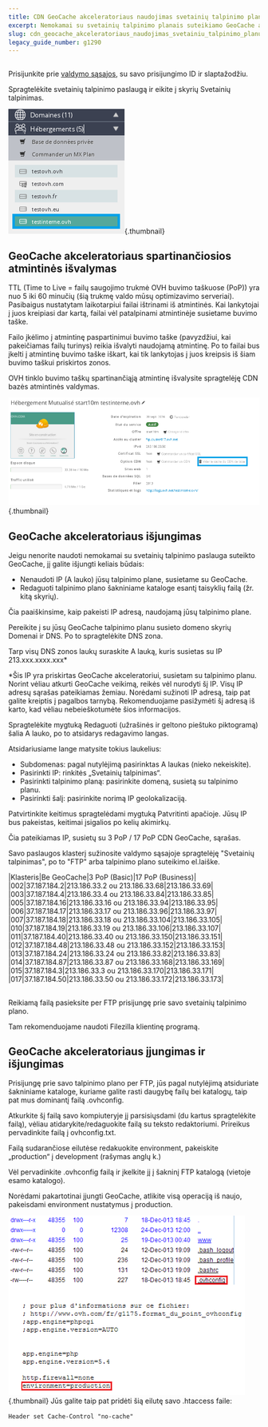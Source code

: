 ```yaml
---
title: CDN GeoCache akceleratoriaus naudojimas svetainių talpinimo planuose
excerpt: Nemokamai su svetainių talpinimo planais suteikiamo GeoCache akceleratoriaus naudojimo gidas
slug: cdn_geocache_akceleratoriaus_naudojimas_svetainiu_talpinimo_planuose
legacy_guide_number: g1290
---
```



## 
Prisijunkite prie [valdymo sąsajos](https://www.ovh.com/manager/web), su savo prisijungimo ID ir slaptažodžiu.

Spragtelėkite svetainių talpinimo paslaugą ir eikite į skyrių Svetainių talpinimas.

![](images/img_2904.jpg){.thumbnail}


## GeoCache akceleratoriaus spartinančiosios atmintinės išvalymas
TTL (Time to Live = failų saugojimo trukmė OVH buvimo taškuose (PoP)) yra nuo 5 iki 60 minučių (šią trukmę valdo mūsų optimizavimo serveriai). Pasibaigus nustatytam laikotarpiui failai ištrinami iš atmintinės. Kai lankytojai į juos kreipiasi dar kartą, failai vėl patalpinami atmintinėje susietame buvimo taške.

Failo įkėlimo į atmintinę paspartinimui buvimo taške (pavyzdžiui, kai pakeičiamas failų turinys) reikia išvalyti naudojamą atmintinę. Po to failai bus įkelti į atmintinę buvimo taške iškart, kai tik lankytojas į juos kreipsis iš šiam buvimo taškui priskirtos zonos. 

OVH tinklo buvimo taškų spartinančiąją atmintinę išvalysite spragtelėję CDN bazės atmintinės valdymas.

![](images/img_2957.jpg){.thumbnail}


## GeoCache akceleratoriaus išjungimas
Jeigu nenorite naudoti nemokamai su svetainių talpinimo paslauga suteikto GeoCache, jį galite išjungti keliais būdais:


- Nenaudoti IP (A lauko) jūsų talpinimo plane, susietame su GeoCache.
- Redaguoti talpinimo plano šakniniame kataloge esantį taisyklių failą (žr. kitą skyrių).


Čia paaiškinsime, kaip pakeisti IP adresą, naudojamą jūsų talpinimo plane.

Pereikite į su jūsų GeoCache talpinimo planu susieto domeno skyrių Domenai ir DNS. Po to spragtelėkite DNS zona.

Tarp visų DNS zonos laukų suraskite A lauką, kuris susietas su IP 213.xxx.xxxx.xxx*

*Šis IP yra priskirtas GeoCache akceleratoriui, susietam su talpinimo planu. Norint vėliau atkurti GeoCache veikimą, reikės vėl nurodyti šį IP. Visų IP adresų sąrašas pateikiamas žemiau. Norėdami sužinoti IP adresą, taip pat galite kreiptis į pagalbos tarnybą. Rekomenduojame pasižymėti šį adresą iš karto, kad vėliau nebeieškotumėte šios informacijos.

Spragtelėkite mygtuką Redaguoti (užrašinės ir geltono pieštuko piktogramą) šalia A lauko, po to atsidarys redagavimo langas. 

Atsidariusiame lange matysite tokius laukelius:


- Subdomenas: pagal nutylėjimą pasirinktas A laukas (nieko nekeiskite).
- Pasirinkti IP: rinkitės „Svetainių talpinimas“.
- Pasirinkti talpinimo planą: pasirinkite domeną, susietą su talpinimo planu.
- Pasirinkti šalį: pasirinkite norimą IP geolokalizaciją.


Patvirtinkite keitimus spragtelėdami mygtuką Patvritinti apačioje. Jūsų IP bus pakeistas, keitimai įsigalios po kelių akimirkų.

Čia pateikiamas IP, susietų su 3 PoP / 17 PoP CDN GeoCache, sąrašas.

Savo paslaugos klasterį sužinosite valdymo sąsajoje spragtelėję "Svetainių talpinimas", po to "FTP" arba talpinimo plano suteikimo el.laiške.

|Klasteris|Be GeoCache|3 PoP (Basic)|17 PoP (Business)|
|002|37.187.184.2|213.186.33.2 ou 213.186.33.68|213.186.33.69|
|003|37.187.184.4|213.186.33.4 ou 213.186.33.84|213.186.33.85|
|005|37.187.184.16|213.186.33.16 ou 213.186.33.94|213.186.33.95|
|006|37.187.184.17|213.186.33.17 ou 213.186.33.96|213.186.33.97|
|007|37.187.184.18|213.186.33.18 ou 213.186.33.104|213.186.33.105|
|010|37.187.184.19|213.186.33.19 ou 213.186.33.106|213.186.33.107|
|011|37.187.184.40|213.186.33.40 ou 213.186.33.150|213.186.33.151|
|012|37.187.184.48|213.186.33.48 ou 213.186.33.152|213.186.33.153|
|013|37.187.184.24|213.186.33.24 ou 213.186.33.82|213.186.33.83|
|014|37.187.184.87|213.186.33.87 ou 213.186.33.168|213.186.33.169|
|015|37.187.184.3|213.186.33.3 ou 213.186.33.170|213.186.33.171|
|017|37.187.184.50|213.186.33.50 ou 213.186.33.172|213.186.33.173|




## 
Reikiamą failą pasieksite per FTP prisijungę prie savo svetainių talpinimo plano.

Tam rekomenduojame naudoti Filezilla klientinę programą.


## GeoCache akceleratoriaus įjungimas ir išjungimas
Prisijungę prie savo talpinimo plano per FTP, jūs pagal nutylėjimą atsiduriate šakniniame kataloge, kuriame galite rasti daugybę failų bei katalogų, taip pat mus dominantį failą .ovhconfig.

Atkurkite šį failą savo kompiuteryje jį parsisiųsdami (du kartus spragtelėkite failą), vėliau atidarykite/redaguokite failą su teksto redaktoriumi. Prireikus pervadinkite failą į ovhconfig.txt.

Failą sudarančiose eilutėse redakuokite environment, pakeiskite „production“ į development (rašymas anglų k.)

Vėl pervadinkite .ovhconfig failą ir įkelkite jį į šakninį FTP katalogą (vietoje esamo katalogo).

Norėdami pakartotinai įjungti GeoCache, atlikite visą operaciją iš naujo, pakeisdami environment nustatymus į production.

![](images/img_1207.jpg){.thumbnail}
Jūs galite taip pat pridėti šią eilutę savo .htaccess faile:

```
Header set Cache-Control "no-cache"
```



